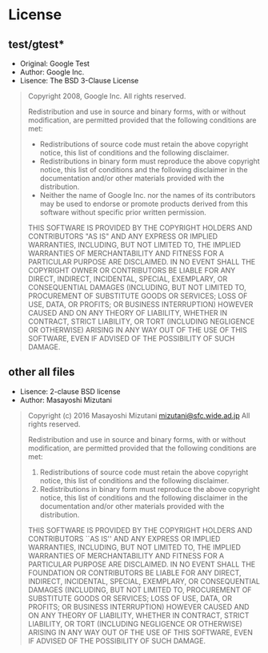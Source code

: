 License
==========

test/gtest*
--------------

- Original: Google Test
- Author: Google Inc.
- Lisence: The BSD 3-Clause License

> Copyright 2008, Google Inc.
> All rights reserved.
> 
> Redistribution and use in source and binary forms, with or without
> modification, are permitted provided that the following conditions are
> met:
> 
> * Redistributions of source code must retain the above copyright
> notice, this list of conditions and the following disclaimer.
> * Redistributions in binary form must reproduce the above
> copyright notice, this list of conditions and the following disclaimer
> in the documentation and/or other materials provided with the
> distribution.
> * Neither the name of Google Inc. nor the names of its
> contributors may be used to endorse or promote products derived from
> this software without specific prior written permission.
> 
> THIS SOFTWARE IS PROVIDED BY THE COPYRIGHT HOLDERS AND CONTRIBUTORS
> "AS IS" AND ANY EXPRESS OR IMPLIED WARRANTIES, INCLUDING, BUT NOT
> LIMITED TO, THE IMPLIED WARRANTIES OF MERCHANTABILITY AND FITNESS FOR
> A PARTICULAR PURPOSE ARE DISCLAIMED. IN NO EVENT SHALL THE COPYRIGHT
> OWNER OR CONTRIBUTORS BE LIABLE FOR ANY DIRECT, INDIRECT, INCIDENTAL,
> SPECIAL, EXEMPLARY, OR CONSEQUENTIAL DAMAGES (INCLUDING, BUT NOT
> LIMITED TO, PROCUREMENT OF SUBSTITUTE GOODS OR SERVICES; LOSS OF USE,
> DATA, OR PROFITS; OR BUSINESS INTERRUPTION) HOWEVER CAUSED AND ON ANY
> THEORY OF LIABILITY, WHETHER IN CONTRACT, STRICT LIABILITY, OR TORT
> (INCLUDING NEGLIGENCE OR OTHERWISE) ARISING IN ANY WAY OUT OF THE USE
> OF THIS SOFTWARE, EVEN IF ADVISED OF THE POSSIBILITY OF SUCH DAMAGE.


other all files
-----------------

- Lisence: 2-clause BSD license
- Author: Masayoshi Mizutani

> Copyright (c) 2016 Masayoshi Mizutani <mizutani@sfc.wide.ad.jp>
> All rights reserved.
>
> Redistribution and use in source and binary forms, with or without
> modification, are permitted provided that the following conditions
> are met:
> 1. Redistributions of source code must retain the above copyright
>    notice, this list of conditions and the following disclaimer.
> 2. Redistributions in binary form must reproduce the above copyright
>    notice, this list of conditions and the following disclaimer in the
>    documentation and/or other materials provided with the distribution.
>
> THIS SOFTWARE IS PROVIDED BY THE COPYRIGHT HOLDERS AND CONTRIBUTORS
> ``AS IS'' AND ANY EXPRESS OR IMPLIED WARRANTIES, INCLUDING, BUT NOT LIMITED
> TO, THE IMPLIED WARRANTIES OF MERCHANTABILITY AND FITNESS FOR A PARTICULAR
> PURPOSE ARE DISCLAIMED.  IN NO EVENT SHALL THE FOUNDATION OR CONTRIBUTORS
> BE LIABLE FOR ANY DIRECT, INDIRECT, INCIDENTAL, SPECIAL, EXEMPLARY, OR
> CONSEQUENTIAL DAMAGES (INCLUDING, BUT NOT LIMITED TO, PROCUREMENT OF
> SUBSTITUTE GOODS OR SERVICES; LOSS OF USE, DATA, OR PROFITS; OR BUSINESS
> INTERRUPTION) HOWEVER CAUSED AND ON ANY THEORY OF LIABILITY, WHETHER IN
> CONTRACT, STRICT LIABILITY, OR TORT (INCLUDING NEGLIGENCE OR OTHERWISE)
> ARISING IN ANY WAY OUT OF THE USE OF THIS SOFTWARE, EVEN IF ADVISED OF THE
> POSSIBILITY OF SUCH DAMAGE.

